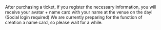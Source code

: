 After purchasing a ticket, if you register the necessary information, you will receive your avatar + name card with your name at the venue on the day! (Social login required)
We are currently preparing for the function of creation a name card, so please wait for a while.
